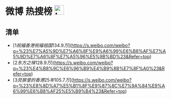 # 微博 热搜榜 <img src="https://file.ipadown.com/tophub/assets/images/media/s.weibo.com.png_50x50.png" width="30" alt="Logo"></img>

## 清单

* [$1 祝福香港祝福祖国 134.9万]($https://s.weibo.com/weibo?q=%23%E7%A5%9D%E7%A6%8F%E9%A6%99%E6%B8%AF%E7%A5%9D%E7%A6%8F%E7%A5%96%E5%9B%BD%23&Refer=top)
* [$2 东方之珠 128.9万]($https://s.weibo.com/weibo?q=%23%E4%B8%9C%E6%96%B9%E4%B9%8B%E7%8F%A0%23&Refer=top)
* [$3 荧屏里的香港25年 105.7万]($https://s.weibo.com/weibo?q=%23%E8%8D%A7%E5%B1%8F%E9%87%8C%E7%9A%84%E9%A6%99%E6%B8%AF25%E5%B9%B4%23&Refer=top)
